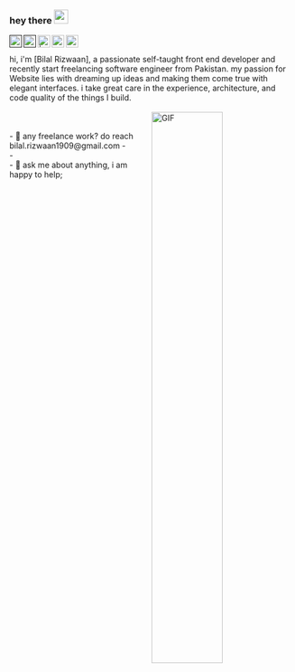 ### hey there <img src="https://media.giphy.com/media/hvRJCLFzcasrR4ia7z/giphy.gif" width="25px">


<a href="">
  <img align="left" alt=" Instagram" width="22px" src="" />
</a>
<a href="">
  <img align="left" alt="s Discord" width="22px" src="" />
</a>
<a href="https://twitter.com/">
  <img align="left" alt=" | Twitter" width="22px" src="https://raw.githubusercontent.com/peterthehan/peterthehan/master/assets/twitter.svg" />
</a>
<a href="https://www.linkedin.com/in/bilalrizwaan1909">
  <img align="left" alt="Bilal LinkedIN" width="22px" src="https://raw.githubusercontent.com/peterthehan/peterthehan/master/assets/linkedin.svg" />
</a>
<a href="https://codepen.io/your-work/">
  <img align="left" alt="Bilal Codepen" width="22px" src="https://i.postimg.cc/TwkrN1Wv/images.png" />
</a>
<br/>
<br/>
hi, i'm [Bilal Rizwaan], a passionate self-taught front end developer and recently start freelancing  software engineer from Pakistan. my passion for Website  lies with dreaming up ideas and making them come true with elegant interfaces. i take great care in the experience, architecture, and code quality of the things I build.
<br/>
<br/>
<img align="right" alt="GIF" src="https://i.postimg.cc/kGCrWppc/21004063.jpg" width="50%" height="50%" />
<br/>
<br/>
- 💼 any freelance work? do reach bilal.rizwaan1909@gmail.com
- <br/>
- <br/>
- 💬 ask me about anything, i am happy to help;

